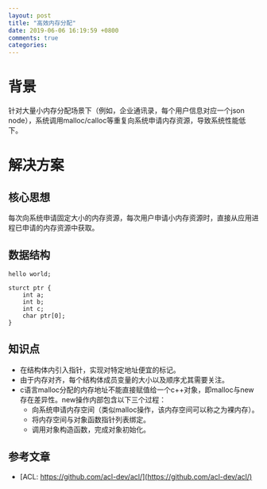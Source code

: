 ```yaml
---
layout: post
title: "高效内存分配"
date: 2019-06-06 16:19:59 +0800
comments: true
categories: 
---
```


# 背景
针对大量小内存分配场景下（例如，企业通讯录，每个用户信息对应一个json node），系统调用malloc/calloc等重复向系统申请内存资源，导致系统性能低下。

<!--more-->

# 解决方案
## 核心思想
每次向系统申请固定大小的内存资源，每次用户申请小内存资源时，直接从应用进程已申请的内存资源中获取。

## 数据结构
`hello world;`

```
sturct ptr {
    int a;
    int b;
    int c;
    char ptr[0];
}
```
## 知识点
- 在结构体内引入指针，实现对特定地址便宜的标记。
- 由于内存对齐，每个结构体成员变量的大小以及顺序尤其需要关注。
- c语言malloc分配的内存地址不能直接赋值给一个c++对象，即malloc与new存在差异性。new操作内部包含以下三个过程：
   - 向系统申请内存空间（类似malloc操作，该内存空间可以称之为裸内存）。
   - 将内存空间与对象函数指针列表绑定。
   - 调用对象构造函数，完成对象初始化。


## 参考文章
- [ACL: https://github.com/acl-dev/acl/](https://github.com/acl-dev/acl/)
